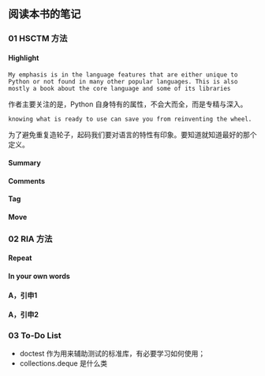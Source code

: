 
## 阅读本书的笔记

### 01 HSCTM 方法

#### Highlight

    My emphasis is in the language features that are either unique to Python or not found in many other popular languages. This is also mostly a book about the core language and some of its libraries 

作者主要关注的是，Python 自身特有的属性，不会大而全，而是专精与深入。

    knowing what is ready to use can save you from reinventing the wheel.

为了避免重复造轮子，起码我们要对语言的特性有印象。要知道就知道最好的那个定义。

#### Summary

#### Comments

#### Tag

#### Move

### 02 RIA 方法

#### Repeat

#### In your own words

#### A，引申1

#### A，引申2

### 03 To-Do List

- doctest 作为用来辅助测试的标准库，有必要学习如何使用；
- collections.deque 是什么类
